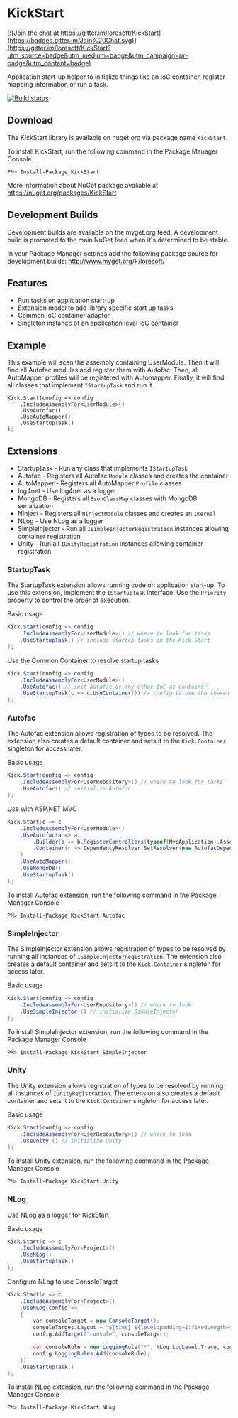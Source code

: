 # KickStart

[![Join the chat at https://gitter.im/loresoft/KickStart](https://badges.gitter.im/Join%20Chat.svg)](https://gitter.im/loresoft/KickStart?utm_source=badge&utm_medium=badge&utm_campaign=pr-badge&utm_content=badge)

Application start-up helper to initialize things like an IoC container, register mapping information or run a task.

[![Build status](https://ci.appveyor.com/api/projects/status/lk092y48a2b9f8ys)](https://ci.appveyor.com/project/LoreSoft/kickstart)

## Download

The KickStart library is available on nuget.org via package name `KickStart`.

To install KickStart, run the following command in the Package Manager Console

    PM> Install-Package KickStart
    
More information about NuGet package avaliable at
<https://nuget.org/packages/KickStart>

## Development Builds

Development builds are available on the myget.org feed.  A development build is promoted to the main NuGet feed when it's determined to be stable. 

In your Package Manager settings add the following package source for development builds:
<http://www.myget.org/F/loresoft/>

## Features

- Run tasks on application start-up
- Extension model to add library specific start up tasks
- Common IoC container adaptor
- Singleton instance of an application level IoC container


## Example

This example will scan the assembly containing UserModule.  Then it will find all Autofac modules and register them with Autofac.  Then, all AutoMapper profiles will be registered with Automapper. Finally, it will find all classes that implement `IStartupTask` and run it. 

    Kick.Start(config => config
        .IncludeAssemblyFor<UserModule>()
        .UseAutofac()
        .UseAutoMapper()
        .UseStartupTask()
    );

## Extensions

- StartupTask - Run any class that implements `IStartupTask`
- Autofac - Registers all Autofac `Module` classes and creates the container
- AutoMapper - Registers all AutoMapper `Profile` classes
- log4net - Use log4net as a logger
- MongoDB - Registers all `BsonClassMap` classes with MongoDB serialization
- Ninject - Registers all `NinjectModule` classes and creates an `IKernal`
- NLog - Use NLog as a logger
- SimpleInjector - Run all `ISimpleInjectorRegistration` instances allowing container registration
- Unity - Run all `IUnityRegistration` instances allowing container registration

### StartupTask

The StartupTask extension allows running code on application start-up. To use this extension, implement the `IStartupTask` interface. Use the `Priority` property to control the order of execution.


Basic usage

```csharp
Kick.Start(config => config
    .IncludeAssemblyFor<UserModule>() // where to look for tasks
    .UseStartupTask() // include startup tasks in the Kick Start        
);
```

Use the Common Container to resolve startup tasks

```csharp
Kick.Start(config => config
    .IncludeAssemblyFor<UserModule>()
    .UseAutofac() // init Autofac or any other IoC as container
    .UseStartupTask(c => c.UseContainer()) // config to use the shared container
);
```

### Autofac

The Autofac extension allows registration of types to be resolved.  The extension also creates a default container and sets it to the `Kick.Container` singleton for access later.

Basic usage

```csharp
Kick.Start(config => config
    .IncludeAssemblyFor<UserRepository>() // where to look for tasks
    .UseAutofac() // initialize Autofac        
);
```

Use with ASP.NET MVC

```csharp
Kick.Start(c => c
    .IncludeAssemblyFor<UserModule>()
    .UseAutofac(a => a
        .Builder(b => b.RegisterControllers(typeof(MvcApplication).Assembly)) // register all controllers 
        .Container(r => DependencyResolver.SetResolver(new AutofacDependencyResolver(r))) // set asp.net resolver
    )
    .UseAutoMapper()
    .UseMongoDB()
    .UseStartupTask()
);
```


To install Autofac extension, run the following command in the Package Manager Console

    PM> Install-Package KickStart.Autofac

### SimpleInjector 

The SimpleInjector extension allows registration of types to be resolved by running all instances of `ISimpleInjectorRegistration`.  The extension also creates a default container and sets it to the `Kick.Container` singleton for access later.

Basic usage

```csharp
Kick.Start(config => config
    .IncludeAssemblyFor<UserRepository>() // where to look
    .UseSimpleInjector () // initialize SimpleInjector         
);
```

To install SimpleInjector extension, run the following command in the Package Manager Console

    PM> Install-Package KickStart.SimpleInjector

### Unity 

The Unity extension allows registration of types to be resolved by running all instances of `IUnityRegistration`.  The extension also creates a default container and sets it to the `Kick.Container` singleton for access later.

Basic usage

```csharp
Kick.Start(config => config
    .IncludeAssemblyFor<UserRepository>() // where to look
    .UseUnity () // initialize Unity         
);
```

To install Unity extension, run the following command in the Package Manager Console

    PM> Install-Package KickStart.Unity

### NLog

Use NLog as a logger for KickStart

Basic usage

```csharp
Kick.Start(c => c
    .IncludeAssemblyFor<Project>()
    .UseNLog()
    .UseStartupTask()
);
```

Configure NLog to use ConsoleTarget

```csharp
Kick.Start(c => c
    .IncludeAssemblyFor<Project>()
    .UseNLog(config =>
    {
        var consoleTarget = new ConsoleTarget();
        consoleTarget.Layout = "${time} ${level:padding=1:fixedLength=true} ${logger:shortName=true} ${message} ${exception:format=tostring}";        
        config.AddTarget("console", consoleTarget);

        var consoleRule = new LoggingRule("*", NLog.LogLevel.Trace, consoleTarget);
        config.LoggingRules.Add(consoleRule);
    })
    .UseStartupTask()
);
```

To install NLog extension, run the following command in the Package Manager Console

    PM> Install-Package KickStart.NLog
